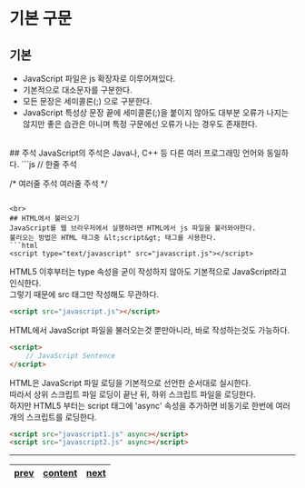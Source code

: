 # 기본 구문

## 기본
* JavaScript 파일은 js 확장자로 이루어져있다.
* 기본적으로 대소문자를 구분한다.
* 모든 문장은 세미콜론(;) 으로 구분한다.
 * JavaScript 특성상 문장 끝에 세미콜론(;)을 붙이지 않아도 대부분 오류가 나지는 않지만 좋은 습관은 아니며 특정 구문에선 오류가 나는 경우도 존재한다.

<br>
## 주석
JavaScript의 주석은 Java나, C++ 등 다른 여러 프로그래밍 언어와 동일하다.
```js
// 한줄 주석

/*
 여러줄 주석
 여러줄 주석
 */
```

<br>
## HTML에서 불러오기
JavaScript를 웹 브라우저에서 실행하려면 HTML에서 js 파일을 불러와야한다.  
불러오는 방법은 HTML 태그중 &lt;script&gt; 태그를 사용한다.
```html
<script type="text/javascript" src="javascript.js"></script>
```

HTML5 이후부터는 type 속성을 굳이 작성하지 않아도 기본적으로 JavaScript라고 인식한다.  
그렇기 때문에 src 태그만 작성해도 무관하다.
```html
<script src="javascript.js"></script>
```

HTML에서 JavaScript 파일을 불러오는것 뿐만아니라, 바로 작성하는것도 가능하다.
```html
<script>
	// JavaScript Sentence
</script>
```

HTML은 JavaScript 파일 로딩을 기본적으로 선언한 순서대로 실시한다.  
따라서 상위 스크립트 파일 로딩이 끝난 뒤, 하위 스크립트 파일을 로딩한다.  
하지만 HTML5 부터는 script 태그에 'async' 속성을 추가하면 비동기로 한번에 여러개의 스크립트를 로딩한다.
```html
<script src="javascript1.js" async></script>
<script src="javascript2.js" async></script>
```

---
|[prev](./01-intro.ko-KR.md)|[content](./00-contents.ko-KR.md)|[next](./03-variable.ko-KR.md)|
|:--:|:--:|:--:|